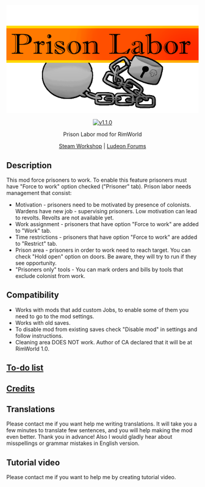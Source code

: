 <p align="center">
    <img src="https://raw.githubusercontent.com/Aviuz/PrisonLabor/master/Images/Logo.png" alt="Prison Labor" />
</p>
<p align="center">
  <a href="https://github.com/Aviuz/PrisonLabor/releases">
    <img src="https://img.shields.io/badge/version-1.1.0-orange.svg?style=flat" alt="v1.1.0" />
  </a>
</p>

<p align="center">
    Prison Labor mod for RimWorld
</p>
<p align="center">
    <a href="https://steamcommunity.com/sharedfiles/filedetails/?id=972057888">Steam Workshop</a> | <a href="https://ludeon.com/forums/index.php?topic=34465.0">Ludeon Forums</a>
</p>

## Description
This mod force prisoners to work. To enable this feature prisoners must have "Force to work" option checked ("Prisoner" tab). Prison labor needs management that consist:
* Motivation - prisoners need to be motivated by presence of colonists. Wardens have new job - supervising prisoners. Low motivation can lead to revolts. Revolts are not available yet.
* Work assignment - prisoners that have option "Force to work" are added to "Work" tab.
* Time restrictions - prisoners that have option "Force to work" are added to "Restrict" tab.
* Prison area - prisoners in order to work need to reach target. You can check "Hold open" option on doors. Be aware, they will try to run if they see opportunity.
* "Prisoners only" tools - You can mark orders and bills by tools that exclude colonist from work.

## Compatibility
* Works with mods that add custom Jobs, to enable some of them you need to go to the mod settings.
* Works with old saves.
* To disable mod from existing saves check "Disable mod" in settings and follow instructions.
* Cleaning area DOES NOT work. Author of CA declared that it will be at RimWorld 1.0.

## [To-do list](To-Do.md)
## [Credits](credits.md)

## Translations
Please contact me if you want help me writing translations. It will take you a few minutes to translate few sentences, and you will help making the mod even better. Thank you in advance!
Also I would gladly hear about misspellings or grammar mistakes in English version.

## Tutorial video
Please contact me if you want to help me by creating tutorial video.
